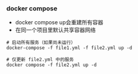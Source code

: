 ### docker compose
* docker compose up会重建所有容器
* 在同一个项目里默认共享容器网络

````
# 启动所有服务（如果尚未运行）
docker-compose -f file1.yml -f file2.yml up -d

# 仅更新 file2.yml 中的服务
docker compose -f file2.yml up -d

````

